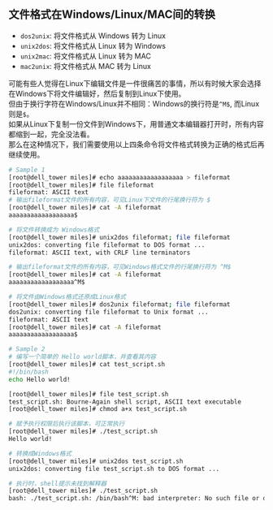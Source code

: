 

## 文件格式在Windows/Linux/MAC间的转换

* `dos2unix`: 将文件格式从 Windows 转为 Linux
* `unix2dos`: 将文件格式从 Linux 转为 Windows 
* `unix2mac`: 将文件格式从 Linux 转为 MAC
* `mac2unix`: 将文件格式从 MAC 转为 Linux

可能有些人觉得在Linux下编辑文件是一件很痛苦的事情，所以有时候大家会选择在Windows下将文件编辑好，然后复制到Linux下使用。  
但由于换行字符在Windows/Linux并不相同：Windows的换行符是`^M$`, 而Linux则是`$`。  
如果从Linux下复制一份文件到Windows下，用普通文本编辑器打开时，所有内容都缩到一起，完全没法看。  
那么在这种情况下，我们需要使用以上四条命令将文件格式转换为正确的格式后再继续使用。

```sh
# Sample 1
[root@dell_tower miles]# echo aaaaaaaaaaaaaaaaaa > fileformat
[root@dell_tower miles]# file fileformat
fileformat: ASCII text
# 输出fileformat文件的所有内容，可见Linux下文件的行尾换行符为 $
[root@dell_tower miles]# cat -A fileformat
aaaaaaaaaaaaaaaaaa$

# 将文件转换成为 Windows格式
[root@dell_tower miles]# unix2dos fileformat; file fileformat
unix2dos: converting file fileformat to DOS format ...
fileformat: ASCII text, with CRLF line terminators

# 输出fileformat文件的所有内容，可见Windows格式文件的行尾换行符为 ^M$
[root@dell_tower miles]# cat -A fileformat
aaaaaaaaaaaaaaaaaa^M$

# 将文件由Windows格式还原成Linux格式
[root@dell_tower miles]# dos2unix fileformat; file fileformat
dos2unix: converting file fileformat to Unix format ...
fileformat: ASCII text
[root@dell_tower miles]# cat -A fileformat
aaaaaaaaaaaaaaaaaa$
```

```sh
# Sample 2
# 编写一个简单的 Hello world脚本，并查看其内容
[root@dell_tower miles]# cat test_script.sh
#!/bin/bash
echo Hello world!

[root@dell_tower miles]# file test_script.sh
test_script.sh: Bourne-Again shell script, ASCII text executable
[root@dell_tower miles]# chmod a+x test_script.sh

# 赋予执行权限后执行该脚本，可正常执行
[root@dell_tower miles]# ./test_script.sh
Hello world!

# 转换成Windows格式
[root@dell_tower miles]# unix2dos test_script.sh
unix2dos: converting file test_script.sh to DOS format ...

# 执行时，shell提示未找到解释器
[root@dell_tower miles]# ./test_script.sh
bash: ./test_script.sh: /bin/bash^M: bad interpreter: No such file or directory
```



